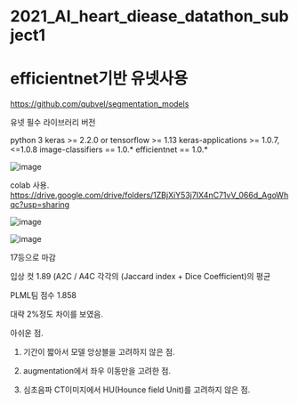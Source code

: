 # 2021_AI_heart_diease_datathon_subject1

# efficientnet기반 유넷사용
https://github.com/qubvel/segmentation_models

유넷 필수 라이브러리 버전

python 3
keras >= 2.2.0 or tensorflow >= 1.13
keras-applications >= 1.0.7, <=1.0.8
image-classifiers == 1.0.*
efficientnet == 1.0.*

![image](https://user-images.githubusercontent.com/81897022/147854464-26c460d9-7a16-4259-84e2-b91eabed12de.png)


colab 사용.
https://drive.google.com/drive/folders/1ZBjXiY53j7IX4nC71vV_066d_AgoWhqc?usp=sharing

![image](https://user-images.githubusercontent.com/81897022/147854468-08d3dc8f-d347-4d96-860f-169d5fb542f5.png)

![image](https://user-images.githubusercontent.com/81897022/147854470-c7381562-551a-4b88-9fcd-0a9dac983776.png)


17등으로 마감

입상 컷 1.89 (A2C / A4C 각각의 (Jaccard index + Dice Coefficient)의 평균

PLML팀 점수 1.858 

대략 2%정도 차이를 보였음.

아쉬운 점.

1. 기간이 짧아서 모델 앙상블을 고려하지 않은 점.

2. augmentation에서 좌우 이동만을 고려한 점.

3. 심초음파 CT이미지에서 HU(Hounce field Unit)를 고려하지 않은 점.









